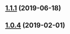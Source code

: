## [1.1.1](https://github.com/pascaliske/dynamic-components/compare/v1.1.0...v1.1.1) (2019-06-18)



## [1.0.4](https://github.com/pascaliske/dynamic-components/compare/v1.0.3...v1.0.4) (2019-02-01)




